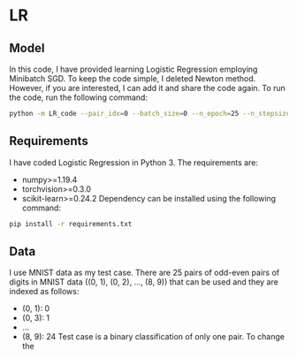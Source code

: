 # LR
## Model
In this code, I have provided learning Logistic Regression employing Minibatch SGD. To keep the code simple, I deleted Newton method. However, if you are interested, I can add it and share the code again.
To run the code, run the following command:
```bash
python -m LR_code --pair_idx=0 --batch_size=0 --n_epoch=25 --n_stepsize=10
```
## Requirements
I have coded Logistic Regression in Python 3. The requirements are:
- numpy>=1.19.4
- torchvision>=0.3.0
- scikit-learn>=0.24.2
Dependency can be installed using the following command:
```bash
pip install -r requirements.txt
```
## Data
I use MNIST data as my test case. There are 25 pairs of odd-even pairs of digits in MNIST data  ((0, 1), (0, 2), …, (8, 9)) that can be used and they are indexed as follows:
- (0, 1): 0
- (0, 3): 1
- …
- (8, 9): 24
Test case is a binary classification of only one pair. To change the 

